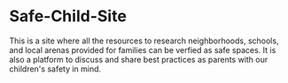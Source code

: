 # Safe-Child-Site
This is a site where all the resources to research neighborhoods, schools, and local arenas provided for families can be verfied as safe spaces. It is also a platform to discuss and share best practices as parents with our children's safety in mind.
